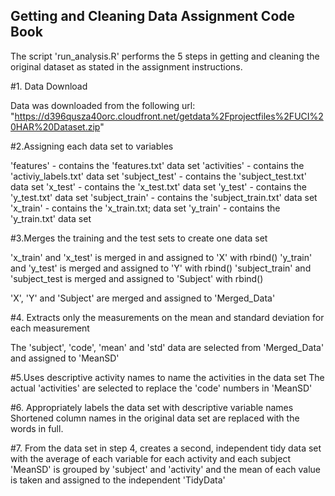 

## Getting and Cleaning Data Assignment Code Book

The script 'run_analysis.R' performs the 5 steps in getting and cleaning the original dataset as stated in the assignment instructions.

#1. Data Download

Data was downloaded from the following url: "https://d396qusza40orc.cloudfront.net/getdata%2Fprojectfiles%2FUCI%20HAR%20Dataset.zip"


#2.Assigning each data set to variables

'features' - contains the 'features.txt' data set
'activities' - contains the 'activiy_labels.txt' data set
'subject_test' - contains the 'subject_test.txt' data set
'x_test' - contains the 'x_test.txt' data set
'y_test' - contains the 'y_test.txt' data set
'subject_train' - contains the 'subject_train.txt' data set
'x_train' - contains the 'x_train.txt; data set
'y_train' - contains the 'y_train.txt' data set


#3.Merges the training and the test sets to create one data set

'x_train' and 'x_test' is merged in and assigned to 'X' with rbind()
'y_train' and 'y_test' is merged and assigned to 'Y' with rbind()
'subject_train' and 'subject_test is merged and assigned to 'Subject' with rbind()

'X', 'Y' and 'Subject' are merged and assigned to 'Merged_Data'


#4. Extracts only the measurements on the mean and standard deviation for each measurement

The 'subject', 'code', 'mean' and 'std' data are selected from 'Merged_Data' and assigned to 'MeanSD'


#5.Uses descriptive activity names to name the activities in the data set
The actual 'activities' are selected to replace the 'code' numbers in 'MeanSD'


#6. Appropriately labels the data set with descriptive variable names
Shortened column names in the original data set are replaced with the words in full.



#7. From the data set in step 4, creates a second, independent tidy data set with the average of each variable for each activity and each subject
'MeanSD' is grouped by 'subject' and 'activity' and the mean of each value is taken and assigned to the independent 'TidyData'



